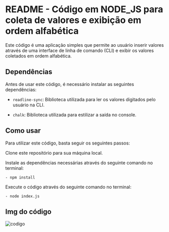 # README - Código em NODE_JS para coleta de valores e exibição em ordem alfabética

Este código é uma aplicação simples que permite ao usuário inserir valores através de uma interface de linha de comando (CLI) e exibir os valores coletados em ordem alfabética.

## Dependências

Antes de usar este código, é necessário instalar as seguintes dependências:

- `readline-sync`: Biblioteca utilizada para ler os valores digitados pelo usuário na CLI.

- `chalk`: Biblioteca utilizada para estilizar a saída no console.

## Como usar

Para utilizar este código, basta seguir os seguintes passos:

Clone este repositório para sua máquina local.

Instale as dependências necessárias através do seguinte comando no terminal:

```
- npm install
```

Execute o código através do seguinte comando no terminal:

```
- node index.js
```
 ## Img do código
 
 ![codigo](https://user-images.githubusercontent.com/112868127/218108331-7fbf9299-58b4-4b55-8e9a-a119cce3f10c.png)
